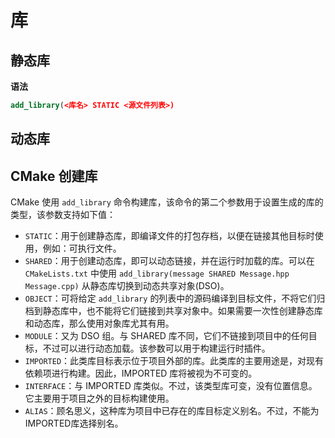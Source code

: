 # 库

## 静态库

**语法**

```cmake
add_library(<库名> STATIC <源文件列表>)
```

## 动态库

## CMake 创建库

CMake 使用 `add_library` 命令构建库，该命令的第二个参数用于设置生成的库的类型，该参数支持如下值：

- `STATIC`：用于创建静态库，即编译文件的打包存档，以便在链接其他目标时使用，例如：可执行文件。
- `SHARED`：用于创建动态库，即可以动态链接，并在运行时加载的库。可以在 `CMakeLists.txt` 中使用 `add_library(message SHARED Message.hpp Message.cpp)` 从静态库切换到动态共享对象(DSO)。
- `OBJECT`：可将给定 `add_library` 的列表中的源码编译到目标文件，不将它们归档到静态库中，也不能将它们链接到共享对象中。如果需要一次性创建静态库和动态库，那么使用对象库尤其有用。
- `MODULE`：又为 DSO 组。与 SHARED 库不同，它们不链接到项目中的任何目标，不过可以进行动态加载。该参数可以用于构建运行时插件。
- `IMPORTED`：此类库目标表示位于项目外部的库。此类库的主要用途是，对现有依赖项进行构建。因此，IMPORTED 库将被视为不可变的。
- `INTERFACE`：与 IMPORTED 库类似。不过，该类型库可变，没有位置信息。它主要用于项目之外的目标构建使用。
- `ALIAS`：顾名思义，这种库为项目中已存在的库目标定义别名。不过，不能为IMPORTED库选择别名。